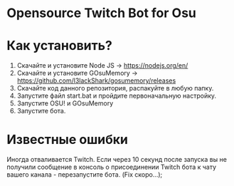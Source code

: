 # Opensource Twitch Bot for Osu

# Как установить?
1. Скачайте и установите Node JS -> https://nodejs.org/en/
2. Скачайте и установите GOsuMemory -> https://github.com/l3lackShark/gosumemory/releases
3. Скачайте код данного репозитория, распакуйте в любую папку.
4. Запустите файл start.bat и пройдите первоначальную настройку.
5. Запустите OSU! и GOsuMemory
6. Запустите бота.

# Известные ошибки
Иногда отваливается Twitch. Если через 10 секунд после запуска вы не получили сообщение в консоль о присоединении Twitch бота к чату вашего канала - перезапустите бота. (Fix скоро...);
